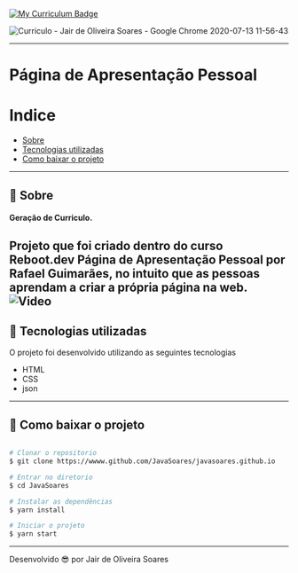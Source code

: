 

[![My Curriculum Badge](https://img.shields.io/badge/-Curriculo-green?style=flat-square&logo=MyCurriculum&logoColor=white&link=https://https://javasoares.github.io/)](https://javasoares.github.io/)

![Curriculo - Jair de Oliveira Soares - Google Chrome 2020-07-13 11-56-43](https://user-images.githubusercontent.com/64690628/87320878-e40e4100-c501-11ea-9ee3-7dcf1ea91dde.gif)

---
# Página de Apresentação Pessoal

# Indice

- [Sobre](#-sobre)
- [Tecnologias utilizadas](#-tecnologias-utilizadas)
- [Como baixar o projeto](#-como-baixar-o-projeto)

---
## 📝 Sobre
#### Geração de Curriculo.
Projeto que foi criado dentro do curso **Reboot.dev** Página de Apresentação Pessoal por **Rafael Guimarães**, no intuito que as pessoas aprendam a criar a própria página na web.
![Video](https://{youtu.be/MAjuVJ2XjaE})
---
## 🚀 Tecnologias utilizadas

O projeto foi desenvolvido utilizando as seguintes tecnologias

- HTML
- CSS
- json
---
## 📁 Como baixar o projeto

```bash

# Clonar o repositorio
$ git clone https://wwww.github.com/JavaSoares/javasoares.github.io

# Entrar no diretorio 
$ cd JavaSoares

# Instalar as dependências
$ yarn install

# Iniciar o projeto
$ yarn start
```
---
Desenvolvido 😎 por Jair de Oliveira Soares
